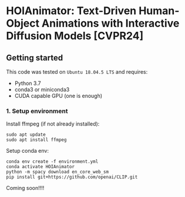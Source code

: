 # HOIAnimator: Text-Driven Human-Object Animations with Interactive Diffusion Models [CVPR24]

## Getting started

This code was tested on `Ubuntu 18.04.5 LTS` and requires:

* Python 3.7
* conda3 or miniconda3
* CUDA capable GPU (one is enough)

### 1. Setup environment

Install ffmpeg (if not already installed):

```shell
sudo apt update
sudo apt install ffmpeg
```

Setup conda env:
```shell
conda env create -f environment.yml
conda activate HOIAnimator
python -m spacy download en_core_web_sm
pip install git+https://github.com/openai/CLIP.git
```
Coming soon!!!!
